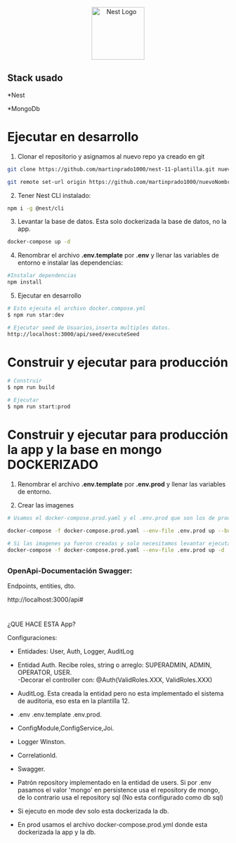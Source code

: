 <p align="center">
  <a href="http://nestjs.com/" target="blank"><img src="https://nestjs.com/img/logo-small.svg" width="120" alt="Nest Logo" /></a>
</p>

## Stack usado

*Nest

*MongoDb


# Ejecutar en desarrollo
1. Clonar el repositorio y asignamos al nuevo repo ya creado en git
```bash
git clone https://github.com/martinprado1000/nest-11-plantilla.git nuevoNombre

git remote set-url origin https://github.com/martinprado1000/nuevoNombre.git
```

2. Tener Nest CLI instalado:
```bash
npm i -g @nest/cli
```

3. Levantar la base de datos. Esta solo dockerizada la base de datos, no la app.
```bash
docker-compose up -d
```

4. Renombrar el archivo __.env.template__ por __.env__ y llenar las variables de entorno e instalar las dependencias:
```bash
#Instalar dependencias
npm install
```

5. Ejecutar en desarrollo
```bash
# Esto ejecuta el archivo docker.compose.yml
$ npm run star:dev

# Ejecutar seed de Usuarios,inserta multiples datos.
http://localhost:3000/api/seed/executeSeed
```


# Construir y ejecutar para producción
```bash
# Construir
$ npm run build

# Ejecutar
$ npm run start:prod
```

# Construir y ejecutar para producción la app y la base en mongo DOCKERIZADO

1. Renombrar el archivo __.env.template__ por __.env.prod__ y llenar las variables de entorno.

2. Crear las imagenes
```bash
# Usamos el docker-compose.prod.yaml y el .env.prod que son los de produccón.

docker-compose -f docker-compose.prod.yaml --env-file .env.prod up --build

# Si las imagenes ya fueron creadas y solo necesitamos levantar ejecutar:
docker-compose -f docker-compose.prod.yaml --env-file .env.prod up -d
```
##
### OpenApi-Documentación Swagger:
 
Endpoints, entities, dto.

http://localhost:3000/api#

#
#
¿QUE HACE ESTA App?

Configuraciones:

* Entidades: User, Auth, Logger, AuditLog

* Entidad Auth. Recibe roles, string o arreglo: SUPERADMIN, ADMIN, OPERATOR, USER.<br>
-Decorar el controller con: @Auth(ValidRoles.XXX, ValidRoles.XXX)

* AuditLog. Esta creada la entidad pero no esta implementado el sistema de auditoria, eso esta en la plantilla 12.

* .env  .env.template  .env.prod.

* ConfigModule,ConfigService,Joi.

* Logger Winston.

* CorrelationId.

* Swagger.

* Patrón repository implementado en la entidad de users. Si por .env pasamos el valor 'mongo' en persistence usa el repository de mongo, de lo contrario usa el repository sql (No esta configurado como db sql)

* Si ejecuto en mode dev solo esta dockerizada la db. 

* En prod usamos el archivo docker-compose.prod.yml donde esta dockerizada la app y la db.

